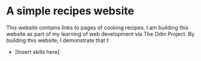 # A simple recipes website

This website contains links to pages of cooking recipes. I am building this website as part of my learning of web development via The Odin Project. By building this website, I demonstrate that I:

* [Insert skills here]